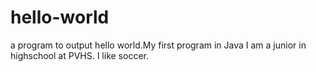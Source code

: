# hello-world
a program to output hello world.My first program in Java
I am a junior in highschool at PVHS. I like soccer.
